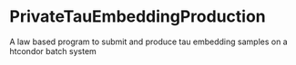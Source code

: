 # PrivateTauEmbeddingProduction
A law based program to submit and produce tau embedding samples on a htcondor batch system 
